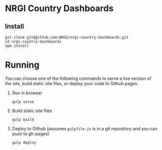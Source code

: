 # NRGI Country Dashboards

## Install
    
    git clone git@github.com:NRGI/nrgi-country-dashboards.git
    cd nrgi-country-dashboards
    npm install

# Running

You can choose one of the following commands to serve a live version of the site, build static site files, or deploy your code to Github pages.

1. Run in browser

     ```
     gulp serve
     ```

2. Build static site files

     ```
     gulp build
     ```

3. Deploy to Github (assumes `gulpfile.js` is in a git repository and you can push to gh-pages)

    ```
    gulp deploy
    ```
